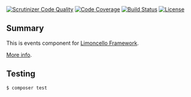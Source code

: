 [![Scrutinizer Code Quality](https://scrutinizer-ci.com/g/limoncello-php-dist/events/badges/quality-score.png?b=master)](https://scrutinizer-ci.com/g/limoncello-php-dist/events/?branch=master)
[![Code Coverage](https://scrutinizer-ci.com/g/limoncello-php-dist/events/badges/coverage.png?b=master)](https://scrutinizer-ci.com/g/limoncello-php-dist/events/?branch=master)
[![Build Status](https://travis-ci.org/limoncello-php-dist/events.svg?branch=master)](https://travis-ci.org/limoncello-php-dist/events)
[![License](https://img.shields.io/packagist/l/limoncello-php/events.svg)](https://packagist.org/packages/limoncello-php/events)

## Summary

This is events component for [Limoncello Framework](https://github.com/limoncello-php/framework).

[More info](https://github.com/limoncello-php/framework).

## Testing

```bash
$ composer test
```
